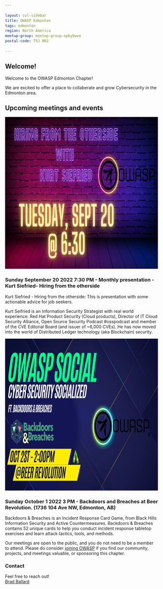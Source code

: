 ```yaml
---

layout: col-sidebar
title: OWASP Edmonton
tags: edmonton
region: North America
meetup-group: meetup-group-opbybwve
postal-code: T5J 0R2

---
```



Welcome!
-----------------

Welcome to the OWASP Edmonton Chapter!

We are excited to offer a place to collaberate and grow Cybersecurity in the Edmonton area.

 
<h2>Upcoming meetings and events</h2>


<img src="assets/images/2.png" width="700px" height="500px">
<h3> Sunday September 20 2022 7:30 PM - Monthly presentation - Kurt Siefried- Hiring from the otherside</h3>
 
Kurt Siefried - Hiring from the otherside: This is presentation with some actionable advice for job seekers. 

Kurt Seifried is an Information Security Strategist with real world experience: Red Hat Product Security (Cloud products), Director of IT Cloud Security Alliance, Open Source Security Podcast #osspodcast and member of the CVE Editorial Board (and issuer of ~6,000 CVEs). He has now moved into the world of Distributed Ledger technology (aka Blockchain) security.
 
 <img src="assets/images/1.png" width="700px" height="500px">
 <h3> Sunday October 1 2022 3 PM - Backdoors and Breaches at Beer Revolution. (1736 104 Ave NW, Edmonton, AB)</h3>
 
Backdoors & Breaches is an Incident Response Card Game, from Black Hills Information Security and Active Countermeasures. Backdoors & Breaches contains 52 unique cards to help you conduct incident response tabletop exercises and learn attack tactics, tools, and methods.

Our meetings are open to the public, and you do not need to be a member to attend. Please do consider [joining OWASP](https://owasp.org/membership/) if you find our community, projects, and meetings valuable, or sponsoring this chapter.

### Contact

Feel free to reach out! 
<br>[Brad Ballard](mailto:brad.ballard@owasp.org)




